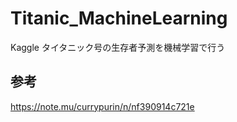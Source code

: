 # Titanic_MachineLearning
Kaggle タイタニック号の生存者予測を機械学習で行う

## 参考
https://note.mu/currypurin/n/nf390914c721e
